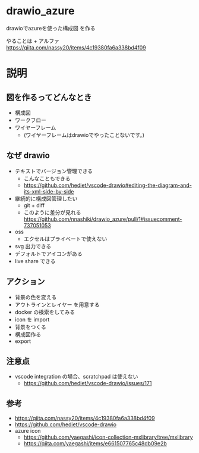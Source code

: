 # drawio_azure
drawioでazureを使った構成図 を作る

やることは + アルファ
https://qiita.com/nassy20/items/4c19380fa6a338bd4f09

# 説明
## 図を作るってどんなとき
- 構成図
- ワークフロー
- ワイヤーフレーム
    - (ワイヤーフレームはdrawioでやったことないです。)

## なぜ drawio
- テキストでバージョン管理できる
   - こんなこともできる
   - https://github.com/hediet/vscode-drawio#editing-the-diagram-and-its-xml-side-by-side
- 継続的に構成図管理したい
   - git + diff
   - このように差分が見れる https://github.com/nnashiki/drawio_azure/pull/1#issuecomment-737051053
- oss
   - エクセルはプライベートで使えない
- svg 出力できる
- デフォルトでアイコンがある
- live share できる

## アクション
- 背景の色を変える
- アウトラインとレイヤー を用意する
- docker の検索をしてみる
- icon を import
- 背景をつくる
- 構成図作る
- export

## 注意点
- vscode integration の場合、scratchpad は使えない
  - https://github.com/hediet/vscode-drawio/issues/171

## 参考
- https://qiita.com/nassy20/items/4c19380fa6a338bd4f09
- https://github.com/hediet/vscode-drawio
- azure icon
    - https://github.com/yaegashi/icon-collection-mxlibrary/tree/mxlibrary
    - https://qiita.com/yaegashi/items/e661507765c48db09e2b
